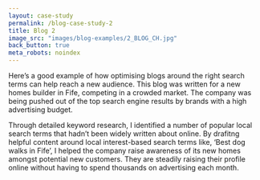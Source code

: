 ```yaml
---
layout: case-study
permalink: /blog-case-study-2
title: Blog 2
image_src: "images/blog-examples/2_BLOG_CH.jpg"
back_button: true
meta_robots: noindex
---
```

Here’s a good example of how optimising blogs around the right search terms can help reach a new audience. This blog was written for a new homes builder in Fife, competing in a crowded market. The company was being pushed out of the top search engine results by brands with a high advertising budget.

Through detailed keyword research, I identified a number of popular local search terms that hadn’t been widely written about online. By drafitng helpful content around local interest-based search terms like, ‘Best dog walks in Fife’, I helped the company raise awareness of its new homes amongst potential new customers. They are steadily raising their profile online without having to spend thousands on advertising each month.
